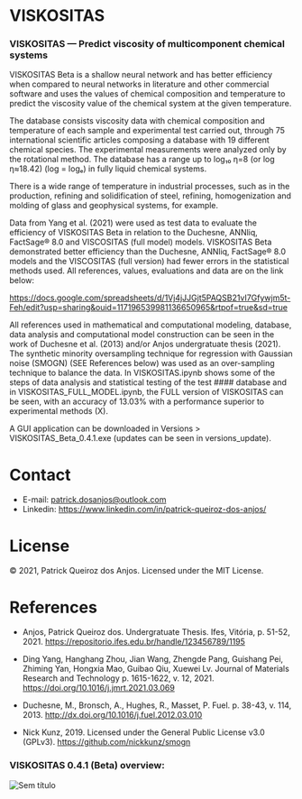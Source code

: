 # VISKOSITAS

### VISKOSITAS  — Predict viscosity of multicomponent chemical systems

VISKOSITAS Beta is a shallow neural network and has better efficiency when compared to neural networks in literature and other commercial software and uses the values of chemical composition and temperature to predict the viscosity value of the chemical system at the given temperature.

The database consists viscosity data with chemical composition and temperature of each sample and experimental test carried out, through 75 international scientific articles composing a database with 19 different chemical species. The experimental measurements were analyzed only by the rotational method. The database has a range up to log₁₀ η=8 (or log η≈18.42) (log = logₑ) in fully liquid chemical systems.

There is a wide range of temperature in industrial processes, such as in the production, refining and solidification of steel, refining, homogenization and molding of glass and geophysical systems, for example.

Data from Yang et al. (2021) were used as test data to evaluate the efficiency of VISKOSITAS Beta in relation to the Duchesne, ANNliq, FactSage® 8.0 and VISCOSITAS (full model) models. VISKOSITAS Beta demonstrated better efficiency than the Duchesne, ANNliq, FactSage® 8.0 models and the VISCOSITAS (full version) had fewer errors in the statistical methods used. All references, values, evaluations and data are on the link below:

https://docs.google.com/spreadsheets/d/1Vj4jJJGjt5PAQSB21vI7Gfywjm5t-Feh/edit?usp=sharing&ouid=117196539981136650965&rtpof=true&sd=true

All references used in mathematical and computational modeling, database, data analysis and computational model construction can be seen in the work of Duchesne et al. (2013) and/or Anjos undergratuate thesis (2021). The synthetic minority oversampling technique for regression with Gaussian noise (SMOGN) (SEE References below) was used as an over-sampling technique to balance the data. In VISKOSITAS.ipynb shows some of the steps of data analysis and statistical testing of the test #### database and in VISKOSITAS_FULL_MODEL.ipynb, the FULL version of VISKOSITAS can be seen, with an accuracy of 13.03% with a performance superior to experimental methods (X).

A GUI application can be downloaded in Versions > VISKOSITAS_Beta_0.4.1.exe (updates can be seen in versions_update).

# Contact

- E-mail: patrick.dosanjos@outlook.com
- Linkedin: https://www.linkedin.com/in/patrick-queiroz-dos-anjos/

# License

© 2021, Patrick Queiroz dos Anjos. Licensed under the MIT License.

# References

- Anjos, Patrick Queiroz dos. Undergratuate Thesis. Ifes, Vitória, p. 51-52, 2021. https://repositorio.ifes.edu.br/handle/123456789/1195

- Ding Yang, Hanghang Zhou, Jian Wang, Zhengde Pang, Guishang Pei, Zhiming Yan, Hongxia Mao, Guibao Qiu, Xuewei Lv. Journal of Materials Research and Technology p. 1615-1622, v. 12, 2021. https://doi.org/10.1016/j.jmrt.2021.03.069

- Duchesne, M., Bronsch, A., Hughes, R., Masset, P. Fuel. p. 38-43, v. 114, 2013. http://dx.doi.org/10.1016/j.fuel.2012.03.010

- Nick Kunz, 2019. Licensed under the General Public License v3.0 (GPLv3). https://github.com/nickkunz/smogn

### VISKOSITAS 0.4.1 (Beta) overview:

![Sem título](https://user-images.githubusercontent.com/72185214/141020004-2811ccd4-7c68-48f8-bd76-449497744628.png)
